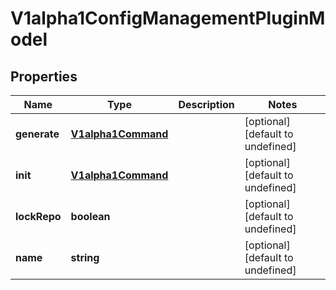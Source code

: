 # V1alpha1ConfigManagementPluginModel

## Properties

Name | Type | Description | Notes
------------ | ------------- | ------------- | -------------
**generate** | [**V1alpha1Command**](V1alpha1Command.md) |  | [optional] [default to undefined]
**init** | [**V1alpha1Command**](V1alpha1Command.md) |  | [optional] [default to undefined]
**lockRepo** | **boolean** |  | [optional] [default to undefined]
**name** | **string** |  | [optional] [default to undefined]


